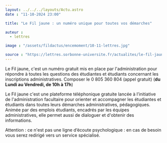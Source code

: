 ```yaml
---
layout: ../../../layouts/Actu.astro
date : "11-10-2024 23:00"

title: "Le Fil jaune : un numéro unique pour toutes vos démarches"

auteur :
  - lettres

image : "/assets/fildactus/encemoment/10-11-lettres.jpg"

source : "https://lettres.sorbonne-universite.fr/actualites/le-fil-jaune-un-numero-unique-pour-toutes-vos-demarches"
---
```


Le Fil jaune, c'est un numéro gratuit mis en place par l'administration pour répondre à toutes les questions des étudiantes et étudiants concernant les inscriptions administratives.
Composer le 0 805 360 804 (appel gratuit) (__du Lundi au Vendredi, de 10h à 17h__)

Le Fil jaune c'est une plateforme téléphonique gratuite lancée à l’initiative de l'administration facultaire pour orienter et accompagner les étudiantes et étudiants dans toutes leurs démarches administratives, pédagogiques. Animée par des emplois étudiants, encadrés par les équipes administratives, elle permet aussi de dialoguer et d'obtenir des informations.

Attention : ce n'est pas une ligne d’écoute psychologique : en cas de besoin vous serez redirigé vers un service spécialisé.